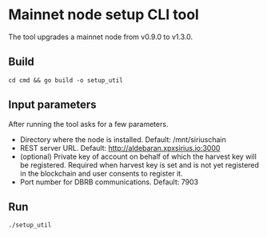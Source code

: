 # Mainnet node setup CLI tool

The tool upgrades a mainnet node from v0.9.0 to v1.3.0.

## Build

```shell
cd cmd && go build -o setup_util
```

## Input parameters

After running the tool asks for a few parameters.

- Directory where the node is installed. Default: /mnt/siriuschain
- REST server URL. Default: http://aldebaran.xpxsirius.io:3000
- (optional) Private key of account on behalf of which the harvest key will be registered. Required when harvest key is set and is not yet registered in the blockchain and user consents to register it.
- Port number for DBRB communications. Default: 7903

## Run

```shell
./setup_util
```